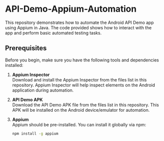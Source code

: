 # API-Demo-Appium-Automation

This repository demonstrates how to automate the Android API Demo app using Appium in Java. The code provided shows how to interact with the app and perform basic automated testing tasks. 

## Prerequisites

Before you begin, make sure you have the following tools and dependencies installed:

1. **Appium Inspector**  
   Download and install the Appium Inspector from the files list in this repository. Appium Inspector will help inspect elements on the Android application during automation.

2. **API Demo APK**  
   Download the API Demo APK file from the files list in this repository. This APK will be installed on the Android device/emulator for automation.

3. **Appium**  
   Appium should be pre-installed. You can install it globally via npm:
   ```bash
   npm install -g appium
